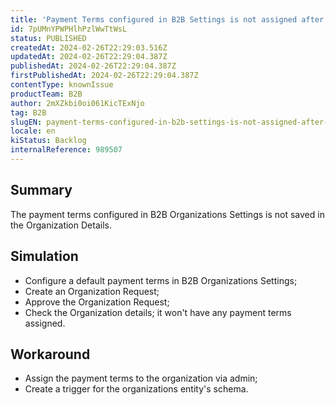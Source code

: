 ```yaml
---
title: 'Payment Terms configured in B2B Settings is not assigned after approving Organizations'
id: 7pUMnYPWPHlhPzlWwTtWsL
status: PUBLISHED
createdAt: 2024-02-26T22:29:03.516Z
updatedAt: 2024-02-26T22:29:04.387Z
publishedAt: 2024-02-26T22:29:04.387Z
firstPublishedAt: 2024-02-26T22:29:04.387Z
contentType: knownIssue
productTeam: B2B
author: 2mXZkbi0oi061KicTExNjo
tag: B2B
slugEN: payment-terms-configured-in-b2b-settings-is-not-assigned-after-approving-organizations
locale: en
kiStatus: Backlog
internalReference: 989507
---
```


## Summary


The payment terms configured in B2B Organizations Settings is not saved in the Organization Details.


##

## Simulation



- Configure a default payment terms in B2B Organizations Settings;
- Create an Organization Request;
- Approve the Organization Request;
- Check the Organization details; it won't have any payment terms assigned.


##

## Workaround



- Assign the payment terms to the organization via admin;
- Create a trigger for the organizations entity's schema.




